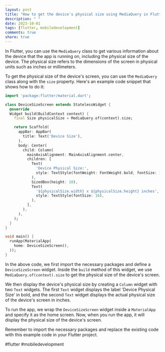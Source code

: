 ```yaml
---
layout: post
title: "How to get the device's physical size using MediaQuery in Flutter?"
description: " "
date: 2023-10-01
tags: [flutter, mobiledevelopment]
comments: true
share: true
---
```


In Flutter, you can use the `MediaQuery` class to get various information about the device that the app is running on, including the physical size of the device. The physical size refers to the dimensions of the screen in physical units such as inches or millimeters.

To get the physical size of the device's screen, you can use the `MediaQuery` class along with the `size` property. Here's an example code snippet that shows how to do it:

```dart
import 'package:flutter/material.dart';

class DeviceSizeScreen extends StatelessWidget {
  @override
  Widget build(BuildContext context) {
    final Size physicalSize = MediaQuery.of(context).size;

    return Scaffold(
      appBar: AppBar(
        title: Text('Device Size'),
      ),
      body: Center(
        child: Column(
          mainAxisAlignment: MainAxisAlignment.center,
          children: [
            Text(
              'Device Physical Size:',
              style: TextStyle(fontWeight: FontWeight.bold, fontSize: 18),
            ),
            SizedBox(height: 10),
            Text(
              '${physicalSize.width} x ${physicalSize.height} inches',
              style: TextStyle(fontSize: 16),
            ),
          ],
        ),
      ),
    );
  }
}

void main() {
  runApp(MaterialApp(
    home: DeviceSizeScreen(),
  ));
}
```

In the above code, we first import the necessary packages and define a `DeviceSizeScreen` widget. Inside the `build` method of this widget, we use `MediaQuery.of(context).size` to get the physical size of the device's screen.

We then display the device's physical size by creating a `Column` widget with two `Text` widgets. The first `Text` widget displays the label 'Device Physical Size' in bold, and the second `Text` widget displays the actual physical size of the device's screen in inches.

To run the app, we wrap the `DeviceSizeScreen` widget inside a `MaterialApp` and specify it as the home screen. Now, when you run the app, it will display the physical size of the device's screen.

Remember to import the necessary packages and replace the existing code with this example code in your Flutter project.

#flutter #mobiledevelopment
